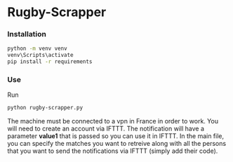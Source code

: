 # Rugby-Scrapper

### Installation

```bash
python -m venv venv
venv\Scripts\activate
pip install -r requirements
```

### Use

Run 

```bash
python rugby-scrapper.py
```

The machine must be connected to a vpn in France in order to work. You will need to create an account via IFTTT. The notification will have a parameter **value1** that is passed so you can use it in IFTTT. In the main file, you can specify the matches you want to retreive along with all the persons that you want to send the notifications via IFTTT (simply add their code).